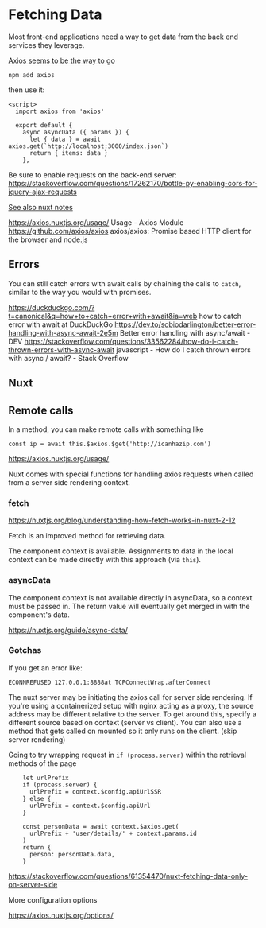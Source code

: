 # Fetching Data

Most front-end applications need a way to get data from the back end services they leverage.

[Axios seems to be the way to go](https://github.com/axios/axios)

    npm add axios

then use it:

```
<script>
  import axios from 'axios'

  export default {
    async asyncData ({ params }) {
      let { data } = await axios.get(`http://localhost:3000/index.json`)
      return { items: data }
    },
```

Be sure to enable requests on the back-end server:  
https://stackoverflow.com/questions/17262170/bottle-py-enabling-cors-for-jquery-ajax-requests

[See also nuxt notes](nuxt.md)

https://axios.nuxtjs.org/usage/
Usage - Axios Module
https://github.com/axios/axios
axios/axios: Promise based HTTP client for the browser and node.js

## Errors

You can still catch errors with await calls by chaining the calls to `catch`, similar to the way you would with promises.

https://duckduckgo.com/?t=canonical&q=how+to+catch+error+with+await&ia=web
how to catch error with await at DuckDuckGo
https://dev.to/sobiodarlington/better-error-handling-with-async-await-2e5m
Better error handling with async/await - DEV
https://stackoverflow.com/questions/33562284/how-do-i-catch-thrown-errors-with-async-await
javascript - How do I catch thrown errors with async / await? - Stack Overflow

## Nuxt

## Remote calls

In a method, you can make remote calls with something like

    const ip = await this.$axios.$get('http://icanhazip.com')

https://axios.nuxtjs.org/usage/

Nuxt comes with special functions for handling axios requests when called from a server side rendering context.

### fetch

https://nuxtjs.org/blog/understanding-how-fetch-works-in-nuxt-2-12

Fetch is an improved method for retrieving data.

The component context is available. Assignments to data in the local context can be made directly with this approach (via `this`).

### asyncData

The component context is not available directly in asyncData, so a context must be passed in. The return value will eventually get merged in with the component's data.

https://nuxtjs.org/guide/async-data/

### Gotchas

If you get an error like:

    ECONNREFUSED 127.0.0.1:8888at TCPConnectWrap.afterConnect

The nuxt server may be initiating the axios call for server side rendering. If you're using a containerized setup with nginx acting as a proxy, the source address may be different relative to the server. To get around this, specify a different source based on context (server vs client). You can also use a method that gets called on mounted so it only runs on the client. (skip server rendering)

Going to try wrapping request in `if (process.server)` within the retrieval methods of the page

```
    let urlPrefix
    if (process.server) {
      urlPrefix = context.$config.apiUrlSSR
    } else {
      urlPrefix = context.$config.apiUrl
    }

    const personData = await context.$axios.get(
      urlPrefix + 'user/details/' + context.params.id
    )
    return {
      person: personData.data,
    }
```

https://stackoverflow.com/questions/61354470/nuxt-fetching-data-only-on-server-side

More configuration options

https://axios.nuxtjs.org/options/
